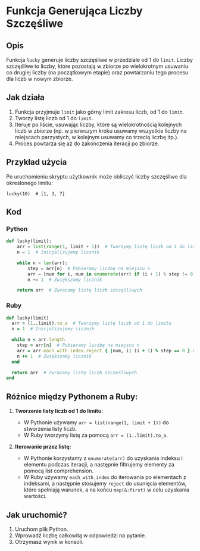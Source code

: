 # Funkcja Generująca Liczby Szczęśliwe

## Opis
Funkcja `lucky` generuje liczby szczęśliwe w przedziale od 1 do `limit`. Liczby szczęśliwe to liczby, które pozostają w zbiorze po wielokrotnym usuwaniu co drugiej liczby (na początkowym etapie) oraz powtarzaniu tego procesu dla liczb w nowym zbiorze.

## Jak działa
1. Funkcja przyjmuje `limit` jako górny limit zakresu liczb, od 1 do `limit`.
2. Tworzy listę liczb od 1 do `limit`.
3. Iteruje po liście, usuwając liczby, które są wielokrotnością kolejnych liczb w zbiorze (np. w pierwszym kroku usuwamy wszystkie liczby na miejscach parzystych, w kolejnym usuwamy co trzecią liczbę itp.).
4. Proces powtarza się aż do zakończenia iteracji po zbiorze.

## Przykład użycia
Po uruchomieniu skryptu użytkownik może obliczyć liczby szczęśliwe dla określonego limitu:
```
lucky(10)  # [1, 3, 7]
```

## Kod

### Python
```python
def lucky(limit):
    arr = list(range(1, limit + 1))  # Tworzymy listę liczb od 1 do limitu
    n = 1  # Inicjalizujemy licznik

    while n < len(arr):
        step = arr[n]  # Pobieramy liczbę na miejscu n
        arr = [num for i, num in enumerate(arr) if (i + 1) % step != 0]  # Usuwamy liczby będące wielokrotnością 'step'
        n += 1  # Zwiększamy licznik

    return arr  # Zwracamy listę liczb szczęśliwych
```

### Ruby
```ruby
def lucky(limit)
  arr = (1..limit).to_a  # Tworzymy listę liczb od 1 do limitu
  n = 1  # Inicjalizujemy licznik

  while n < arr.length
    step = arr[n]  # Pobieramy liczbę na miejscu n
    arr = arr.each_with_index.reject { |num, i| (i + 1) % step == 0 }.map(&:first)  # Usuwamy liczby będące wielokrotnością 'step'
    n += 1  # Zwiększamy licznik
  end

  return arr  # Zwracamy listę liczb szczęśliwych
end
```

## Różnice między Pythonem a Ruby:
1. **Tworzenie listy liczb od 1 do limitu:**
   - W Pythonie używamy `arr = list(range(1, limit + 1))` do stworzenia listy liczb.
   - W Ruby tworzymy listę za pomocą `arr = (1..limit).to_a`.

2. **Iterowanie przez listę:**
   - W Pythonie korzystamy z `enumerate(arr)` do uzyskania indeksu i elementu podczas iteracji, a następnie filtrujemy elementy za pomocą list comprehension.
   - W Ruby używamy `each_with_index` do iterowania po elementach z indeksami, a następnie stosujemy `reject` do usunięcia elementów, które spełniają warunek, a na końcu `map(&:first)` w celu uzyskania wartości.

## Jak uruchomić?
1. Uruchom plik Python.
2. Wprowadź liczbę całkowitą w odpowiedzi na pytanie.
2. Otrzymasz wynik w konsoli.
